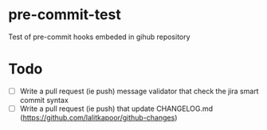 # pre-commit-test
Test of pre-commit hooks embeded in gihub repository

# Todo

- [ ] Write a pull request (ie push) message validator that check the jira smart commit syntax
- [ ] Write a pull request (ie push) that update CHANGELOG.md (https://github.com/lalitkapoor/github-changes)
